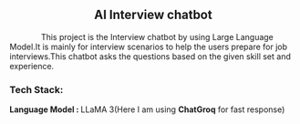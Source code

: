<html>
  <h2 align=center>AI Interview chatbot</h2>
  <div>
    <p>&nbsp&nbsp&nbsp&nbsp&nbsp&nbsp&nbsp&nbsp&nbsp&nbsp&nbsp&nbsp&nbsp&nbspThis project is the Interview chatbot by using Large Language Model.It is mainly for interview scenarios to help the users prepare for job interviews.This chatbot asks the questions based on the given skill set and experience.</p>
    <span><h3>Tech Stack:</h3>
    <b>Language Model : </b>LLaMA 3(Here I am using <b>ChatGroq</b> for fast response)</span>
    
  </div>
  
</html>
